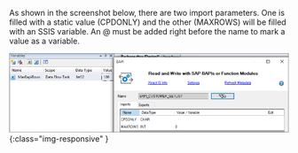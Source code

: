 
As shown in the screenshot below, there are two import parameters. One is filled with a static value (CPDONLY) and the other (MAXROWS) will be filled with an SSIS variable. An @ must be added right before the name to mark a value as a variable.

![BAPI-Scalar-Parameters](/img/content/BAPI-Scalar-Parameters.png){:class="img-responsive" }

